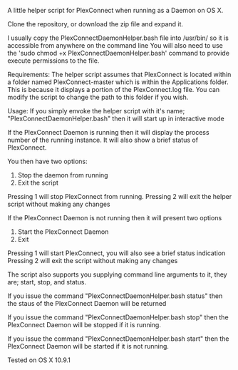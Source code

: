 A little helper script for PlexConnect when running as a Daemon on OS X.

Clone the repository, or download the zip file and expand it.

I usually copy the PlexConnectDaemonHelper.bash file into /usr/bin/ so it is accessible from anywhere on the command line
You will also need to use the 'sudo chmod +x PlexConnectDaemonHelper.bash' command to provide execute permissions to the file.

Requirements:
The helper script assumes that PlexConnect is located within a folder named PlexConnect-master which is within the Applications folder. This is because it displays a portion of the PlexConnect.log file. You can modify the script to change the path to this folder if you wish.

Usage:
If you simply envoke the helper script with it's name; "PlexConnectDaemonHelper.bash" then it will start up in interactive mode

If the PlexConnect Daemon is running then it will display the process number of the running instance. It will also show a brief status of PlexConnect.

You then have two options:
1. Stop the daemon from running 
2. Exit the script

Pressing 1 will stop PlexConnect from running.
Pressing 2 will exit the helper script without making any changes

If the PlexConnect Daemon is not running then it will present two options
1. Start the PlexConnect Daemon
2. Exit

Pressing 1 will start PlexConnect, you will also see a brief status indication
Pressing 2 will exit the script without making any changes

The script also supports you supplying command line arguments to it, they are; start, stop, and status.

If you issue the command "PlexConnectDaemonHelper.bash status" then the staus of the PlexConnect Daemon will be returned

If you issue the command "PlexConnectDaemonHelper.bash stop" then the PlexConnect Daemon will be stopped if it is running.

If you issue the command "PlexConnectDaemonHelper.bash start" then the PlexConnect Daemon will be started if it is not running.

Tested on OS X 10.9.1
